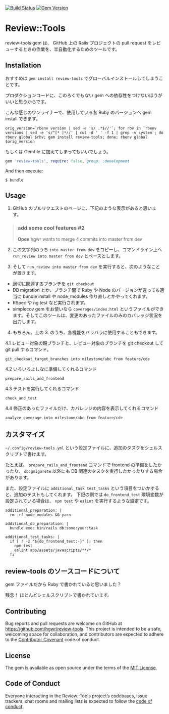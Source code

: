 [![Build Status](https://travis-ci.org/hgwr/review-tools.svg?branch=master)](https://travis-ci.org/hgwr/review-tools) 
[![Gem Version](https://badge.fury.io/rb/review-tools.svg)](https://badge.fury.io/rb/review-tools)

# Review::Tools

review-tools gem は、 GitHub 上の Rails プロジェクトの pull request をレビューするときの作業を、半自動化するためのツールです。

## Installation

おすすめは `gem install review-tools` でグローバルインストールしてしまうことです。

プロダクションコードに、このろくでもない gem への依存性をつけないほうがいいと思うからです。

こんな感じのワンライナーで、使用している各 Ruby のバージョンへ gem install できます。

```
orig_version=`rbenv version | sed -e 's/ .*$//'`; for rbv in `rbenv versions | sed -e 's/^[* ]*//' | cut -d ' ' -f 1 | grep -v system`; do rbenv global $rbv; gem install review-tools; done; rbenv global $orig_version
```

もしくは Gemfile に加えてしまってもいいでしょう。

```ruby
gem 'review-tools', require: false, group: :development
```

And then execute:

    $ bundle

## Usage

1. GitHub のプルリクエストのページに、下記のような表示があると思います。

> ### add some cool features #2
>
> **Open**	hgwr wants to merge 4 commits into master from dev

2. この文字列のうち `into master from dev` をコピーし、コマンドライン上へ `run_review into master from dev` とペースとします。

3. そして `run_review into master from dev` を実行すると、次のようなことが置きます。

- 適切に関連するブランチを `git checkout`
- DB migration とか、ブランチ間で Ruby や Node のバージョンが違っても適当に bundle install や node_modules 作り直しとかやってくれます。
- RSpec や ng test など実行されます。
- simplecov gem をお使いなら `coverages/index.html` というファイルができます。そしてこのツールは、変更のあったファイルのみのカバレッジ状況を出力します。

4. もちろん、上の 3. のうち、各機能をバラバラに使用することもできます。

4.1 レビュー対象の親ブランチと、レビュー対象のブランチを git checkout して git pull するコマンド。

`git_checkout_target_branches into milestone/abc from feature/cde`

4.2 いろいろよしなに準備してくれるコマンド 

`prepare_rails_and_frontend`

4.3 テストを実行してくれるコマンド 

`check_and_test`

4.4 修正のあったファイルだけ、カバレッジの内容を表示してくれるコマンド

`analyze_coverage into milestone/abc from feature/cde`

## カスタマイズ

`~/.config/review-tools.yml` という設定ファイルに、追加のタスクをシェルスクリプトで書けます。

たとえば、 `prepare_rails_and_frontend` コマンドで frontend の準備をしたかったり、
`db:gmigarete` 以外にも DB 関連のタスクを実行したかったりする場合があります。

また、設定ファイルに `additional_task test_tasks` という項目をついかすると、追加のテストもしてくれます。
下記の例では `do_frontend_test` 環境変数が設定されている場合は、 `npm test` や `eslint` を実行するような設定です。

```
additional_preparation: |
  rm -rf node_modules && yarn

additional_db_preparation: |
  bundle exec bin/rails db:some:your:task

additional_test_tasks: |
  if [ ! -z "${do_frontend_test:-}" ]; then
    npm test
    eslint app/assets/javascripts/**/*
  fi
```

## review-tools のソースコードについて

gem ファイルだから Ruby で書かれていると思いました？

残念！ ほとんどシェルスクリプトで書かれています。

## Contributing

Bug reports and pull requests are welcome on GitHub at https://github.com/hgwr/review-tools. 
This project is intended to be a safe, welcoming space for collaboration, 
and contributors are expected to adhere to the [Contributor Covenant](http://contributor-covenant.org) code of conduct.

## License

The gem is available as open source under the terms of the [MIT License](https://opensource.org/licenses/MIT).

## Code of Conduct

Everyone interacting in the Review::Tools project’s codebases, issue trackers, chat rooms and mailing lists is expected to follow the [code of conduct](https://github.com/hgwr/review-tools/blob/master/CODE_OF_CONDUCT.md).
